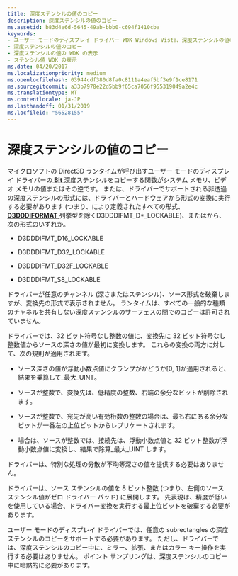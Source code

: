 ```yaml
---
title: 深度ステンシルの値のコピー
description: 深度ステンシルの値のコピー
ms.assetid: b83d4e6d-5645-49ab-bbb0-c694f1410cba
keywords:
- ユーザー モードのディスプレイ ドライバー WDK Windows Vista、深度ステンシルの値のコピー
- 深度ステンシルの値のコピー
- 深度ステンシルの値の WDK の表示
- ステンシル値 WDK の表示
ms.date: 04/20/2017
ms.localizationpriority: medium
ms.openlocfilehash: 03944cdf380d8fa0c8111a4eaf5bf3e9f1ce8171
ms.sourcegitcommit: a33b7978e22d5bb9f65ca7056f955319049a2e4c
ms.translationtype: MT
ms.contentlocale: ja-JP
ms.lasthandoff: 01/31/2019
ms.locfileid: "56528155"
---
```

# <a name="copying-depth-stencil-values"></a>深度ステンシルの値のコピー


マイクロソフトの Direct3D ランタイムが呼び出すユーザー モードのディスプレイ ドライバーの[ **Blt** ](https://msdn.microsoft.com/library/windows/hardware/ff538251)深度ステンシルをコピーする関数がシステム メモリ、ビデオ メモリの値またはその逆です。 または、ドライバーでサポートされる非透過の深度ステンシルの形式には、ドライバーとハードウェアから形式の変換に実行する必要があります (つまり、により定義されたすべての形式、 [ **D3DDDIFORMAT** ](https://msdn.microsoft.com/library/windows/hardware/ff544312)列挙型を除くD3DDDIFMT\_D\*\_LOCKABLE)、またはから、次の形式のいずれか。

-   D3DDDIFMT\_D16\_LOCKABLE

-   D3DDDIFMT\_D32\_LOCKABLE

-   D3DDDIFMT\_D32F\_LOCKABLE

-   D3DDDIFMT\_S8\_LOCKABLE

ドライバーが任意のチャンネル (深さまたはステンシル)、ソース形式を破棄しますが、変換先の形式で表示されません。 ランタイムは、すべての一般的な種類のチャネルを共有しない深度ステンシルのサーフェスの間でのコピーは許可されていません。

ドライバーでは、32 ビット符号なし整数の値に、変換先に 32 ビット符号なし整数値からソースの深さの値が最初に変換します。 これらの変換の両方に対して、次の規則が適用されます。

-   ソース深さの値が浮動小数点値にクランプがかどうか\[0, 1\]が適用されると、結果を乗算して\_最大\_UINT。

-   ソースが整数で、変換先は、低精度の整数、右端の余分なビットが削除されます。

-   ソースが整数で、宛先が高い有効桁数の整数の場合は、最も右にある余分なビットが一番左の上位ビットからレプリケートされます。

-   場合は、ソースが整数では、接続先は、浮動小数点値と 32 ビット整数が浮動小数点値に変換し、結果で除算\_最大\_UINT します。

ドライバーは、特別な処理の分散が不均等深さの値を提供する必要はありません。

ドライバーは、ソース ステンシルの値を 8 ビット整数 (つまり、左側のソース ステンシル値がゼロ ドライバー パッド) に展開します。 先表現は、精度が低いを使用している場合、ドライバー変換を実行する最上位ビットを破棄する必要があります。

ユーザー モードのディスプレイ ドライバーでは、任意の subrectangles の深度ステンシルのコピーをサポートする必要があります。 ただし、ドライバーでは、深度ステンシルのコピー中に、ミラー、拡張、またはカラー キー操作を実行する必要はありません。 ポイント サンプリングは、深度ステンシルのコピー中に暗黙的に必要があります。

 

 





